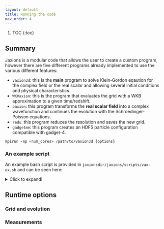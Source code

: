 ```yaml
---
layout: default
title: Running the code
nav_order: 4
---
```

1. TOC
{:toc}

## Summary 

Jaxions is a modular code that allows the user to create a custom program, however there are five different programs already implemented to use the various different features:

- `vaxion3d`: this is the **main** program to solve Klein-Gordon eqaution for the complex field or the real scalar and allowing several initial conditions and physical characteristics. 
- `WKVaxion`: this is the program that evaluates the grid with a WKB approximation to a given time/redshift.
- `paxion`: this program transforms the **real scalar field** into a complex wavefunction and continues the evolution with the Schroedinger-Poisson equations.
- `redu`: this program reduces the resolution and saves the new grid. 
- `gadgetme`: this program creates an HDF5 particle configuration compatible with gadget-4.

`mpirun -np <num_cores> /path/to/vaxion3d {options}`

### An example script

An example bash script is provided in `jaxionsdir/jaxions/scripts/vax-ex.sh` and can be seen here: 

<details>
  <summary>Click to expand!</summary>

```bash
N=256 ; RANKS=4 ; DEPTH=$(echo $N/$RANKS | bc)
GRID=" --size $N --depth $DEPTH --zgrid $RANKS"

LOW=" --lowmem" ; PREC=" --prec single" ; DEVI=" --device cpu"
PROP=" --prop rkn4" ; SPEC=" --spec"

STEP=20000 ; WDZ=1.0 ; SST0=10 ; LAP=1
SIMU=" $PREC $DEVI $PROP --steps $STEP --wDz $WDZ --sst0 $SST0 --lap $LAP"

QCD=4.0 ; MSA=1.00 ; L=6.0 ; ZEN=4.0 ;
PHYS="--qcd $QCD --msa $MSA --lsize $L --zf $ZEN $XTR"

INCO=" --ctype smooth --kcr 1.1 --sIter 5 "

DUMP=10 ; WTIM=1.0 ;
MEAS=$(echo 1+2+4+8+32+128+65536+16384 | bc )
SPMA=$(echo 1 | bc )
SKGV=$(echo 1 | bc )
OUTP="--dump $DUMP --meas $MEAS ---spmask $SPMA --spKGV $SKGV --nologmpi --wTime $WTIM "
export OMP_NUM_THREADS=4

mpirun $USA -np $RANKS vaxion3d $GRID $SIMU $PHYS $INCO $OUTP
```

</details>

## Runtime options

### Grid and evolution

### Measurements

